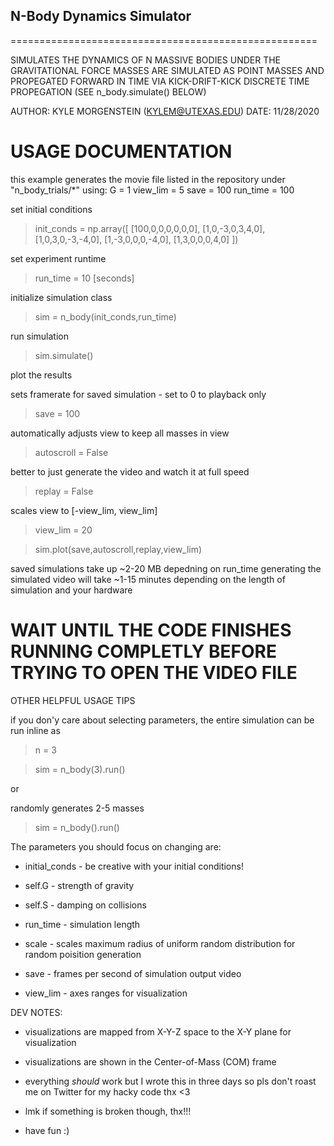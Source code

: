 ## N-Body Dynamics Simulator
=====================================================
 
SIMULATES THE DYNAMICS OF N MASSIVE BODIES UNDER THE GRAVITATIONAL FORCE
MASSES ARE SIMULATED AS POINT MASSES AND PROPEGATED FORWARD IN TIME VIA
KICK-DRIFT-KICK DISCRETE TIME PROPEGATION (SEE n_body.simulate() BELOW)

AUTHOR: KYLE MORGENSTEIN (KYLEM@UTEXAS.EDU)
DATE: 11/28/2020

# USAGE DOCUMENTATION


this example generates the movie file listed in the repository under "n_body_trials/*"
using:
G = 1
view_lim = 5
save = 100
run_time = 100

set initial conditions

>init_conds = np.array([
	[100,0,0,0,0,0,0],
	[1,0,-3,0,3,4,0],
	[1,0,3,0,-3,-4,0],
	[1,-3,0,0,0,-4,0],
	[1,3,0,0,0,4,0]
	])

set experiment runtime
>run_time = 10 [seconds]

initialize simulation class

>sim = n_body(init_conds,run_time)

run simulation

>sim.simulate()

plot the results

sets framerate for saved simulation - set to 0 to playback only

>save = 100

automatically adjusts view to keep all masses in view

>autoscroll = False 

better to just generate the video and watch it at full speed

>replay = False

scales view to [-view_lim, view_lim]

>view_lim = 20

>sim.plot(save,autoscroll,replay,view_lim)

saved simulations take up ~2-20 MB depedning on run_time
generating the simulated video will take ~1-15 minutes 
depending on the length of simulation and your hardware

# WAIT UNTIL THE CODE FINISHES RUNNING COMPLETLY BEFORE TRYING TO OPEN THE VIDEO FILE

OTHER HELPFUL USAGE TIPS

if you don'y care about selecting parameters, 
the entire simulation can be run inline as

>n = 3

>sim = n_body(3).run()

or 
	
randomly generates 2-5 masses

>sim = n_body().run()  

The parameters you should focus on changing are:

- initial_conds - be creative with your initial conditions!
	
- self.G - strength of gravity
	
- self.S - damping on collisions

- run_time - simulation length

- scale - scales maximum radius of uniform random distribution for random poisition generation

- save - frames per second of simulation output video

- view_lim - axes ranges for visualization

DEV NOTES:

- visualizations are mapped from X-Y-Z space to the X-Y plane for visualization

- visualizations are shown in the Center-of-Mass (COM) frame

- everything *should* work but I wrote this in three days so pls don't roast me on Twitter for my hacky code thx <3

- lmk if something is broken though, thx!!!

- have fun :)
